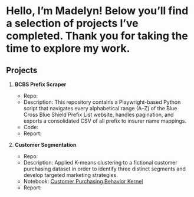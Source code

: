# Hello, I’m Madelyn! Below you’ll find a selection of projects I’ve completed. Thank you for taking the time to explore my work.

## Projects

1. **BCBS Prefix Scraper**  
   - Repo:  
   - Description: This repository contains a Playwright-based Python script that navigates every alphabetical range (A–Z) of the Blue Cross Blue Shield Prefix List website, handles pagination, and exports a consolidated CSV of all prefix to insurer name mappings. 
   - Code:  
   - Report: 

2. **Customer Segmentation**  
   - Repo:  
   - Description: Applied K-means clustering to a fictional customer purchasing dataset in order to identify three distinct segments and develop targeted marketing strategies.  
   - Notebook: [Customer Purchasing Behavior Kernel](https://github.com/DataHues/Customer-Segmentation-Report/blob/main/Notebook/Customer_Purchasing_Behavior.ipynb)
   - Report: 
